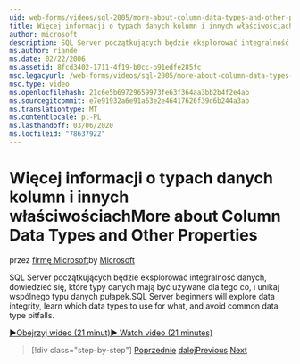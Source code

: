 ```yaml
---
uid: web-forms/videos/sql-2005/more-about-column-data-types-and-other-properties
title: Więcej informacji o typach danych kolumn i innych właściwościach | Microsoft Docs
author: microsoft
description: SQL Server początkujących będzie eksplorować integralność danych, dowiedzieć się, które typy danych mają być używane dla tego co, i unikaj wspólnego typu danych pułapek.
ms.author: riande
ms.date: 02/22/2006
ms.assetid: 8fcd3402-1711-4f19-b0cc-b91edfe285fc
msc.legacyurl: /web-forms/videos/sql-2005/more-about-column-data-types-and-other-properties
msc.type: video
ms.openlocfilehash: 21c6e5b69729659973fe63f364aa3bb2b4f2e4ab
ms.sourcegitcommit: e7e91932a6e91a63e2e46417626f39d6b244a3ab
ms.translationtype: MT
ms.contentlocale: pl-PL
ms.lasthandoff: 03/06/2020
ms.locfileid: "78637922"
---
```

# <a name="more-about-column-data-types-and-other-properties"></a><span data-ttu-id="2f960-103">Więcej informacji o typach danych kolumn i innych właściwościach</span><span class="sxs-lookup"><span data-stu-id="2f960-103">More about Column Data Types and Other Properties</span></span>

<span data-ttu-id="2f960-104">przez [firmę Microsoft](https://github.com/microsoft)</span><span class="sxs-lookup"><span data-stu-id="2f960-104">by [Microsoft](https://github.com/microsoft)</span></span>

<span data-ttu-id="2f960-105">SQL Server początkujących będzie eksplorować integralność danych, dowiedzieć się, które typy danych mają być używane dla tego co, i unikaj wspólnego typu danych pułapek.</span><span class="sxs-lookup"><span data-stu-id="2f960-105">SQL Server beginners will explore data integrity, learn which data types to use for what, and avoid common data type pitfalls.</span></span>

[<span data-ttu-id="2f960-106">&#9654;Obejrzyj wideo (21 minut)</span><span class="sxs-lookup"><span data-stu-id="2f960-106">&#9654; Watch video (21 minutes)</span></span>](https://channel9.msdn.com/Blogs/ASP-NET-Site-Videos/more-about-column-data-types-and-other-properties)

> [!div class="step-by-step"]
> <span data-ttu-id="2f960-107">[Poprzednie](understanding-database-tables-and-records.md)
> [dalej](designing-relational-database-tables.md)</span><span class="sxs-lookup"><span data-stu-id="2f960-107">[Previous](understanding-database-tables-and-records.md)
[Next](designing-relational-database-tables.md)</span></span>
